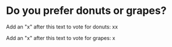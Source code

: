 # Do you prefer donuts or grapes?

Add an "x" after this text to vote for donuts: xx

Add an "x" after this text to vote for grapes: x

